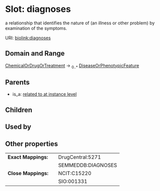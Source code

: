 
# Slot: diagnoses


a relationship that identifies the nature of (an illness or other problem) by examination of the symptoms.

URI: [biolink:diagnoses](https://w3id.org/biolink/vocab/diagnoses)


## Domain and Range

[ChemicalOrDrugOrTreatment](ChemicalOrDrugOrTreatment.md) &#8594;  <sub>0..\*</sub> [DiseaseOrPhenotypicFeature](DiseaseOrPhenotypicFeature.md)

## Parents

 *  is_a: [related to at instance level](related_to_at_instance_level.md)

## Children


## Used by


## Other properties

|  |  |  |
| --- | --- | --- |
| **Exact Mappings:** | | DrugCentral:5271 |
|  | | SEMMEDDB:DIAGNOSES |
| **Close Mappings:** | | NCIT:C15220 |
|  | | SIO:001331 |

